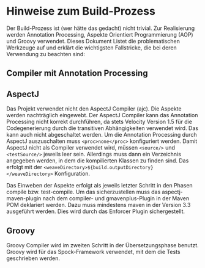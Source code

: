 Hinweise zum Build-Prozess
==========================

Der Build-Prozess ist (wer hätte das gedacht) nicht trivial. Zur Realisierung werden Annotation Processing, Aspekte
Orientiert Programmierung (AOP) und Groovy verwendet. Dieses Dokument Listet die problematischen Werkzeuge auf und
erklärt die wichtigsten Fallstricke, die bei deren Verwendung zu beachten sind:

Compiler mit Annotation Processing
-----------------------------------

AspectJ
-------
Das Projekt verwendet nicht den AspectJ Compiler (ajc). Die Aspekte werden nachträglich eingewebt. Der
AspectJ Compiler kann das Annotation Processing nicht korrekt durchführen, da stets Velocity Version 1.5 für die
Codegenerierung durch die transitiven Abhängigkeiten verwendet wird. Das kann auch nicht abgeschaltet werden. Um die
Annotation Processing durch AspectJ auszuschalten muss `<proc>none</proc>` konfiguriert werden. Damit AspectJ nicht als
Compiler verwendet wird, müssen `<source/>` und `<testSource/>` jeweils leer sein. Allerdings muss dann
ein Verzeichnis angegeben werden, in dem die kompilierten Klassen zu finden sind. Das erfolgt mit
der `<weaveDirectory>${build.outputDirectory}</weaveDirectory>` Konfiguration.

Das Einweben der Aspekte erfolgt als jeweils letzter Schritt in den Phasen compile bzw. test-compile. Um das
sicherzustellen muss das aspectj-maven-plugin nach dem compiler- und gmavenplus-Plugin in der Maven POM deklariert
werden. Dazu muss mindestens maven in der Version 3.3 ausgeführt werden. Dies wird durch das Enforcer Plugin
sichergestellt.

Groovy
------

Groovy Compiler wird im zweiten Schritt in der Übersetzungsphase benutzt. Groovy wird für das Spock-Framework verwendet,
mit dem die Tests geschrieben werden.